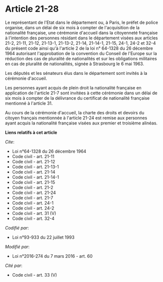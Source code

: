 # Article 21-28

Le représentant de l'Etat dans le département ou, à Paris, le préfet de police organise, dans un délai de six mois à compter
de l'acquisition de la nationalité française, une cérémonie d'accueil dans la citoyenneté française à l'intention des
personnes résidant dans le département visées aux articles 21-2, 21-11, 21-12, 21-13-1, 21-13-2, 21-14, 21-14-1, 21-15, 24-1,
24-2 et 32-4 du présent code ainsi qu'à l'article 2 de la loi n° 64-1328 du 26 décembre 1964 autorisant l'approbation de la
convention du Conseil de l'Europe sur la réduction des cas de pluralité de nationalités et sur les obligations militaires en
cas de pluralité de nationalités, signée à Strasbourg le 6 mai 1963.

Les députés et les sénateurs élus dans le département sont invités à la cérémonie d'accueil.

Les personnes ayant acquis de plein droit la nationalité française en application de l'article 21-7 sont invitées à cette
cérémonie dans un délai de six mois à compter de la délivrance du certificat de nationalité française mentionné à l'article
31.

Au cours de la cérémonie d'accueil, la charte des droits et devoirs du citoyen français mentionnée à l'article 21-24 est
remise aux personnes ayant acquis la nationalité française visées aux premier et troisième alinéas.

**Liens relatifs à cet article**

_Cite_:

  - Loi n°64-1328 du 26 décembre 1964
  - Code civil - art. 21-11
  - Code civil - art. 21-12
  - Code civil - art. 21-13-1
  - Code civil - art. 21-14
  - Code civil - art. 21-14-1
  - Code civil - art. 21-15
  - Code civil - art. 21-2
  - Code civil - art. 21-24
  - Code civil - art. 21-7
  - Code civil - art. 24-1
  - Code civil - art. 24-2
  - Code civil - art. 31 (V)
  - Code civil - art. 32-4

_Codifié par_:

  - Loi n°93-933 du 22 juillet 1993

_Modifié par_:

  - Loi n°2016-274 du 7 mars 2016 - art. 60

_Cité par_:

  - Code civil - art. 33 (V)
